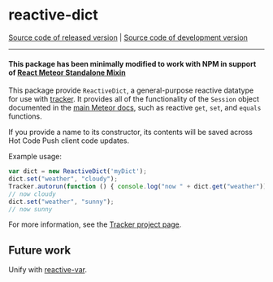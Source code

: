 # reactive-dict
[Source code of released version](https://github.com/meteor/meteor/tree/master/packages/reactive-dict) | [Source code of development version](https://github.com/meteor/meteor/tree/devel/packages/reactive-dict)
***

#### This package has been minimally modified to work with NPM in support of [React Meteor Standalone Mixin](https://www.npmjs.com/package/meteor-standalone-react-mixin) ####

This package provide `ReactiveDict`, a general-purpose reactive
datatype for use with
[tracker](https://atmospherejs.com/meteor/tracker). It provides all of
the functionality of the `Session` object documented in the [main
Meteor docs](https://docs.meteor.com/#session), such as reactive
`get`, `set`, and `equals` functions.

If you provide a name to its constructor, its contents will be saved across Hot
Code Push client code updates.

Example usage:

```js
var dict = new ReactiveDict('myDict');
dict.set("weather", "cloudy");
Tracker.autorun(function () { console.log("now " + dict.get("weather")); });
// now cloudy
dict.set("weather", "sunny");
// now sunny
```

For more information, see the [Tracker project
page](https://www.meteor.com/tracker).

## Future work

Unify with [reactive-var](https://atmospherejs.com/meteor/reactive-var).
